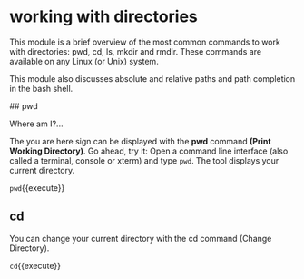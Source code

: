 # working with directories
This module is a brief overview of the most common commands to work with directories:
pwd, cd, ls, mkdir and rmdir. These commands are available on any Linux (or Unix)
system.

This module also discusses absolute and relative paths and path completion in the bash
shell.

## pwd

Where am I?...

The you are here sign can be displayed with the **pwd** command **(Print Working Directory)**.
Go ahead, try it: Open a command line interface (also called a terminal, console or xterm)
and type `pwd`. The tool displays your current directory.


`pwd`{{execute}}

## cd 

You can change your current directory with the cd command (Change Directory).

`cd`{{execute}}
